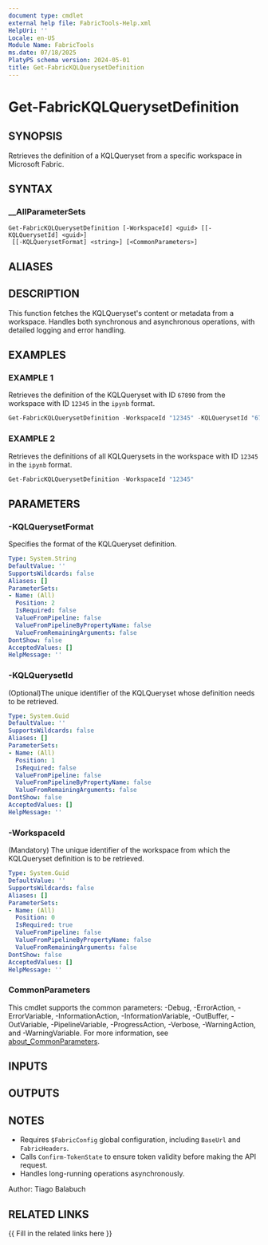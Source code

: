 ```yaml
---
document type: cmdlet
external help file: FabricTools-Help.xml
HelpUri: ''
Locale: en-US
Module Name: FabricTools
ms.date: 07/18/2025
PlatyPS schema version: 2024-05-01
title: Get-FabricKQLQuerysetDefinition
---
```


# Get-FabricKQLQuerysetDefinition

## SYNOPSIS

Retrieves the definition of a KQLQueryset from a specific workspace in Microsoft Fabric.

## SYNTAX

### __AllParameterSets

```
Get-FabricKQLQuerysetDefinition [-WorkspaceId] <guid> [[-KQLQuerysetId] <guid>]
 [[-KQLQuerysetFormat] <string>] [<CommonParameters>]
```

## ALIASES

## DESCRIPTION

This function fetches the KQLQueryset's content or metadata from a workspace.
Handles both synchronous and asynchronous operations, with detailed logging and error handling.

## EXAMPLES

### EXAMPLE 1

Retrieves the definition of the KQLQueryset with ID `67890` from the workspace with ID `12345` in the `ipynb` format.

```powershell
Get-FabricKQLQuerysetDefinition -WorkspaceId "12345" -KQLQuerysetId "67890"
```

### EXAMPLE 2

Retrieves the definitions of all KQLQuerysets in the workspace with ID `12345` in the `ipynb` format.

```powershell
Get-FabricKQLQuerysetDefinition -WorkspaceId "12345"
```

## PARAMETERS

### -KQLQuerysetFormat

Specifies the format of the KQLQueryset definition.

```yaml
Type: System.String
DefaultValue: ''
SupportsWildcards: false
Aliases: []
ParameterSets:
- Name: (All)
  Position: 2
  IsRequired: false
  ValueFromPipeline: false
  ValueFromPipelineByPropertyName: false
  ValueFromRemainingArguments: false
DontShow: false
AcceptedValues: []
HelpMessage: ''
```

### -KQLQuerysetId

(Optional)The unique identifier of the KQLQueryset whose definition needs to be retrieved.

```yaml
Type: System.Guid
DefaultValue: ''
SupportsWildcards: false
Aliases: []
ParameterSets:
- Name: (All)
  Position: 1
  IsRequired: false
  ValueFromPipeline: false
  ValueFromPipelineByPropertyName: false
  ValueFromRemainingArguments: false
DontShow: false
AcceptedValues: []
HelpMessage: ''
```

### -WorkspaceId

(Mandatory) The unique identifier of the workspace from which the KQLQueryset definition is to be retrieved.

```yaml
Type: System.Guid
DefaultValue: ''
SupportsWildcards: false
Aliases: []
ParameterSets:
- Name: (All)
  Position: 0
  IsRequired: true
  ValueFromPipeline: false
  ValueFromPipelineByPropertyName: false
  ValueFromRemainingArguments: false
DontShow: false
AcceptedValues: []
HelpMessage: ''
```

### CommonParameters

This cmdlet supports the common parameters: -Debug, -ErrorAction, -ErrorVariable,
-InformationAction, -InformationVariable, -OutBuffer, -OutVariable, -PipelineVariable,
-ProgressAction, -Verbose, -WarningAction, and -WarningVariable. For more information, see
[about_CommonParameters](https://go.microsoft.com/fwlink/?LinkID=113216).

## INPUTS

## OUTPUTS

## NOTES

- Requires `$FabricConfig` global configuration, including `BaseUrl` and `FabricHeaders`.
- Calls `Confirm-TokenState` to ensure token validity before making the API request.
- Handles long-running operations asynchronously.

Author: Tiago Balabuch

## RELATED LINKS

{{ Fill in the related links here }}

